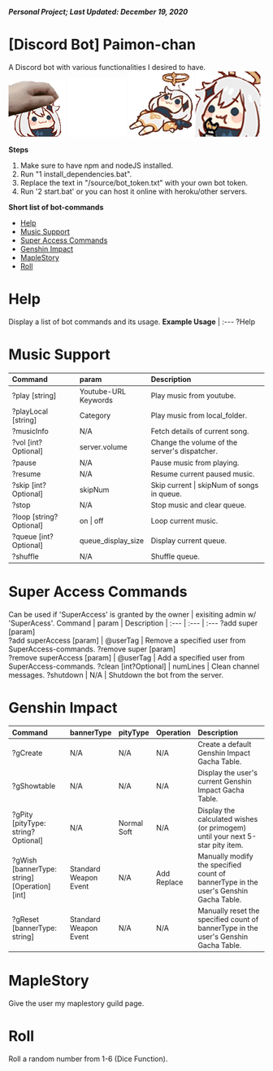 ***Personal Project; Last Updated: December 19, 2020***
# [Discord Bot] Paimon-chan #
A Discord bot with various functionalities I desired to have.<br/>
<img src="moji/PaimonRub.gif">
<img src="moji/PaimonPeeks.gif">
<img src="moji/PaimonSpins.gif">
<img src="moji/PaimonCookies.gif">

**Steps**
1. Make sure to have npm and nodeJS installed.<br/>
2. Run "1 install_dependencies.bat".<br/>
3. Replace the text in "/source/bot_token.txt" with your own bot token.<br/>
4. Run '2 start.bat' or you can host it online with heroku/other servers.<br/>

**Short list of bot-commands**
- [Help](#Help)
- [Music Support](#Music-Support)
- [Super Access Commands](#Super-Access-Commands)
- [Genshin Impact](#Genshin-Impact)
- [MapleStory](#MapleStory)
- [Roll](#Roll)

# Help #
Display a list of bot commands and its usage.
**Example Usage**
| :---
?Help

# Music Support #
Command | param | Description
| :--- | :--- | :---
?play \[string\] | Youtube-URL<br/>Keywords | Play music from youtube.
?playLocal \[string\] | Category | Play music from local_folder.
?musicInfo | N/A | Fetch details of current song.
?vol \[int?Optional\] | server.volume | Change the volume of the server's dispatcher.
?pause | N/A | Pause music from playing.
?resume | N/A | Resume current paused music.
?skip \[int?Optional\] | skipNum | Skip current \| skipNum of songs in queue.
?stop | N/A | Stop music and clear queue.
?loop \[string?Optional\]  | on \| off | Loop current music.
?queue \[int?Optional\]  | queue_display_size | Display current queue.
?shuffle | N/A | Shuffle queue.

# Super Access Commands #
Can be used if 'SuperAccess' is granted by the owner \| exisiting admin w/ 'SuperAcess'.
Command | param | Description
| :--- | :--- | :---
?add super \[param\]<br/>?add superAccess \[param\] | @userTag | Remove a specified user from SuperAccess-commands.
?remove super \[param\]<br/>?remove superAccess \[param\] | @userTag | Add a specified user from SuperAccess-commands.
?clean \[int?Optional\] | numLines | Clean channel messages.
?shutdown | N/A | Shutdown the bot from the server.

# Genshin Impact #
Command | bannerType | pityType | Operation | Description
| :--- | :--- | :--- | :--- | :---
?gCreate | N/A | N/A | N/A | Create a default Genshin Impact Gacha Table.
?gShowtable | N/A | N/A | N/A | Display the user's current Genshin Impact Gacha Table.
?gPity \[pityType: string?Optional\] | N/A | Normal<br/>Soft | N/A | Display the calculated wishes (or primogem) until your next 5-star pity item.
?gWish<br/>\[bannerType: string\]<br/>\[Operation\]<br/>\[int\] | Standard<br/>Weapon<br/>Event | N/A | Add<br/>Replace | Manually modify the specified count of bannerType in the user's Genshin Gacha Table.
?gReset \[bannerType: string\] | Standard<br/>Weapon<br/>Event | N/A | N/A | Manually reset the specified count of bannerType in the user's Genshin Gacha Table.

# MapleStory #
Give the user my maplestory guild page.

# Roll #
Roll a random number from 1-6 (Dice Function).
